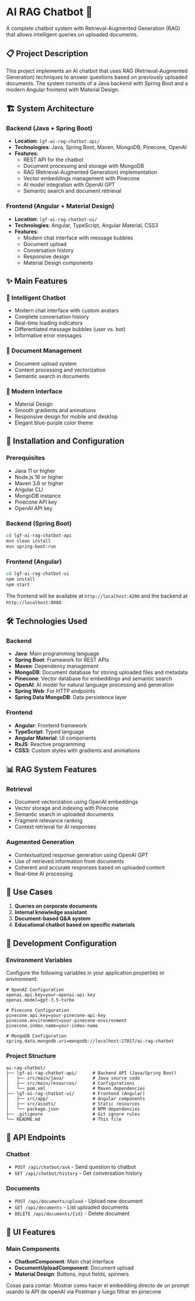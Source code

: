 # AI RAG Chatbot 🤖

A complete chatbot system with Retrieval-Augmented Generation (RAG) that allows intelligent queries on uploaded documents.

## 📋 Project Description

This project implements an AI chatbot that uses RAG (Retrieval-Augmented Generation) techniques to answer questions based on previously uploaded documents. The system consists of a Java backend with Spring Boot and a modern Angular frontend with Material Design.

## 🏗️ System Architecture

### Backend (Java + Spring Boot)
- **Location**: `lgf-ai-rag-chatbot-api/`
- **Technologies**: Java, Spring Boot, Maven, MongoDB, Pinecone, OpenAI
- **Features**:
  - REST API for the chatbot
  - Document processing and storage with MongoDB
  - RAG (Retrieval-Augmented Generation) implementation
  - Vector embeddings management with Pinecone
  - AI model integration with OpenAI GPT
  - Semantic search and document retrieval

### Frontend (Angular + Material Design)
- **Location**: `lgf-ai-rag-chatbot-ui/`
- **Technologies**: Angular, TypeScript, Angular Material, CSS3
- **Features**:
  - Modern chat interface with message bubbles
  - Document upload
  - Conversation history
  - Responsive design
  - Material Design components

## ✨ Main Features

### 🤖 Intelligent Chatbot
- Modern chat interface with custom avatars
- Complete conversation history
- Real-time loading indicators
- Differentiated message bubbles (user vs. bot)
- Informative error messages

### 📄 Document Management
- Document upload system
- Content processing and vectorization
- Semantic search in documents

### 🎨 Modern Interface
- Material Design
- Smooth gradients and animations
- Responsive design for mobile and desktop
- Elegant blue-purple color theme

## 🚀 Installation and Configuration

### Prerequisites
- Java 11 or higher
- Node.js 16 or higher
- Maven 3.6 or higher
- Angular CLI
- MongoDB instance
- Pinecone API key
- OpenAI API key

### Backend (Spring Boot)
```bash
cd lgf-ai-rag-chatbot-api
mvn clean install
mvn spring-boot:run
```

### Frontend (Angular)
```bash
cd lgf-ai-rag-chatbot-ui
npm install
npm start
```

The frontend will be available at `http://localhost:4200` and the backend at `http://localhost:8080`.

## 🛠️ Technologies Used

### Backend
- **Java**: Main programming language
- **Spring Boot**: Framework for REST APIs
- **Maven**: Dependency management
- **MongoDB**: Document database for storing uploaded files and metadata
- **Pinecone**: Vector database for embeddings and semantic search
- **OpenAI**: AI model for natural language processing and generation
- **Spring Web**: For HTTP endpoints
- **Spring Data MongoDB**: Data persistence layer

### Frontend
- **Angular**: Frontend framework
- **TypeScript**: Typed language
- **Angular Material**: UI components
- **RxJS**: Reactive programming
- **CSS3**: Custom styles with gradients and animations

## 📊 RAG System Features

### Retrieval
- Document vectorization using OpenAI embeddings
- Vector storage and indexing with Pinecone
- Semantic search in uploaded documents
- Fragment relevance ranking
- Context retrieval for AI responses

### Augmented Generation
- Contextualized response generation using OpenAI GPT
- Use of retrieved information from documents
- Coherent and accurate responses based on uploaded content
- Real-time AI processing

## 🎯 Use Cases

1. **Queries on corporate documents**
2. **Internal knowledge assistant**
3. **Document-based Q&A system**
4. **Educational chatbot based on specific materials**

## 🔧 Development Configuration

### Environment Variables
Configure the following variables in your application.properties or environment:
```properties
# OpenAI Configuration
openai.api.key=your-openai-api-key
openai.model=gpt-3.5-turbo

# Pinecone Configuration
pinecone.api.key=your-pinecone-api-key
pinecone.environment=your-pinecone-environment
pinecone.index.name=your-index-name

# MongoDB Configuration
spring.data.mongodb.uri=mongodb://localhost:27017/ai-rag-chatbot
```

### Project Structure
```
ai-rag-chatbot/
├── lgf-ai-rag-chatbot-api/      # Backend API (Java/Spring Boot)
│   ├── src/main/java/           # Java source code
│   ├── src/main/resources/      # Configurations
│   └── pom.xml                  # Maven dependencies
├── lgf-ai-rag-chatbot-ui/       # Frontend (Angular)
│   ├── src/app/                 # Angular components
│   ├── src/assets/              # Static resources
│   └── package.json             # NPM dependencies
├── .gitignore                   # Git ignore rules
└── README.md                    # This file
```

## 🚦 API Endpoints

### Chatbot
- `POST /api/chatbot/ask` - Send question to chatbot
- `GET /api/chatbot/history` - Get conversation history

### Documents
- `POST /api/documents/upload` - Upload new document
- `GET /api/documents` - List uploaded documents
- `DELETE /api/documents/{id}` - Delete document

## 🎨 UI Features

### Main Components
- **ChatbotComponent**: Main chat interface
- **DocumentUploadComponent**: Document upload
- **Material Design**: Buttons, input fields, spinners


Cosas para contar:
Mostrar como hacer el embedding directo de un prompt usando la API de openAI via Postman y luego filtrar en pinecone

